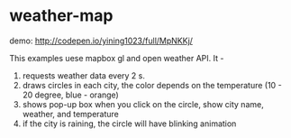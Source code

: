 # weather-map

demo: http://codepen.io/yining1023/full/MpNKKj/

This examples uese mapbox gl and open weather API. It -
1. requests weather data every 2 s.
2. draws circles in each city, the color depends on the temperature (10 - 20 degree, blue - orange)
3. shows pop-up box when you click on the circle, show city name, weather, and temperature
4. if the city is raining, the circle will have blinking animation

